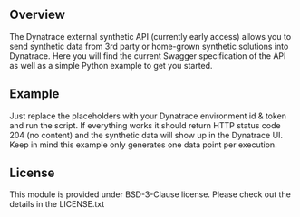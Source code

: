## Overview
The Dynatrace external synthetic API (currently early access) allows you to send synthetic data from 3rd party or home-grown 
synthetic solutions into Dynatrace. Here you will find the current Swagger specification of the API as well as a simple
Python example to get you started.

## Example
Just replace the placeholders with your Dynatrace environment id & token and run the script.
If everything works it should return HTTP status code 204 (no content) and the synthetic data will show up in the Dynatrace UI.
Keep in mind this example only generates one data point per execution.

## License
This module is provided under BSD-3-Clause license. Please check out the details in the LICENSE.txt